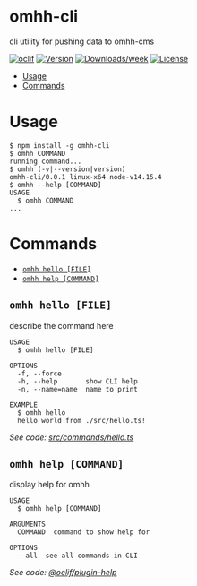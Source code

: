 omhh-cli
========

cli utility for pushing data to omhh-cms

[![oclif](https://img.shields.io/badge/cli-oclif-brightgreen.svg)](https://oclif.io)
[![Version](https://img.shields.io/npm/v/omhh-cli.svg)](https://npmjs.org/package/omhh-cli)
[![Downloads/week](https://img.shields.io/npm/dw/omhh-cli.svg)](https://npmjs.org/package/omhh-cli)
[![License](https://img.shields.io/npm/l/omhh-cli.svg)](https://github.com/ryansheehan/https://github.com/ryansheehan/omhh-cli/blob/master/package.json)

<!-- toc -->
* [Usage](#usage)
* [Commands](#commands)
<!-- tocstop -->
# Usage
<!-- usage -->
```sh-session
$ npm install -g omhh-cli
$ omhh COMMAND
running command...
$ omhh (-v|--version|version)
omhh-cli/0.0.1 linux-x64 node-v14.15.4
$ omhh --help [COMMAND]
USAGE
  $ omhh COMMAND
...
```
<!-- usagestop -->
# Commands
<!-- commands -->
* [`omhh hello [FILE]`](#omhh-hello-file)
* [`omhh help [COMMAND]`](#omhh-help-command)

## `omhh hello [FILE]`

describe the command here

```
USAGE
  $ omhh hello [FILE]

OPTIONS
  -f, --force
  -h, --help       show CLI help
  -n, --name=name  name to print

EXAMPLE
  $ omhh hello
  hello world from ./src/hello.ts!
```

_See code: [src/commands/hello.ts](https://github.com/ryansheehan/omhh-cli/blob/v0.0.1/src/commands/hello.ts)_

## `omhh help [COMMAND]`

display help for omhh

```
USAGE
  $ omhh help [COMMAND]

ARGUMENTS
  COMMAND  command to show help for

OPTIONS
  --all  see all commands in CLI
```

_See code: [@oclif/plugin-help](https://github.com/oclif/plugin-help/blob/v3.2.2/src/commands/help.ts)_
<!-- commandsstop -->
